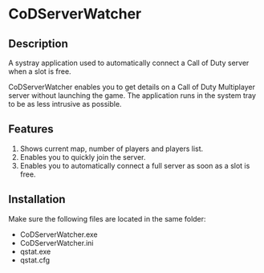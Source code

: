 CoDServerWatcher
================

Description
-----------

A systray application used to automatically connect a Call of Duty server when a slot is free.

CoDServerWatcher enables you to get details on a Call of Duty Multiplayer server without launching the game. The application runs in the system tray to be as less intrusive as possible.

Features
--------

1. Shows current map, number of players and players list.
2. Enables you to quickly join the server.
3. Enables you to automatically connect a full server as soon as a slot is free.

Installation
------------

Make sure the following files are located in the same folder:
* CoDServerWatcher.exe
* CoDServerWatcher.ini
* qstat.exe
* qstat.cfg
